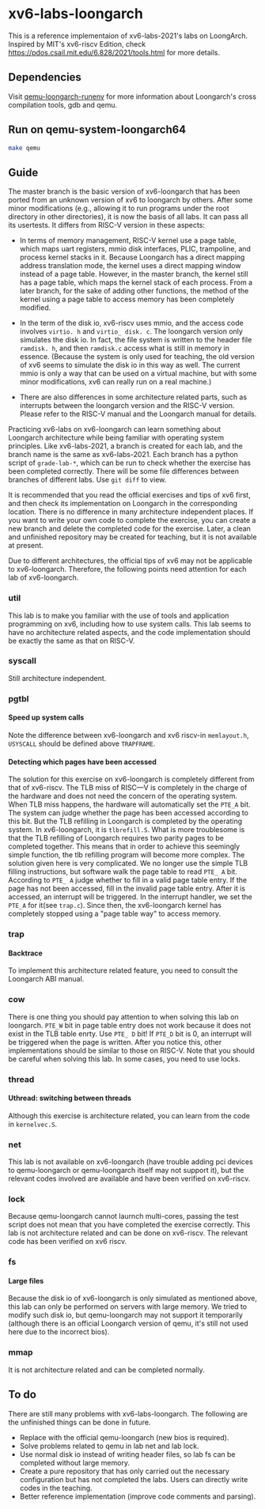 # xv6-labs-loongarch

This is a reference implementaion of xv6-labs-2021's labs on LoongArch. Inspired by MIT's xv6-riscv Edition, check https://pdos.csail.mit.edu/6.828/2021/tools.html for more details.

## Dependencies

Visit [qemu-loongarch-runenv](https://github.com/foxsen/qemu-loongarch-runenv) for more information about Loongarch's cross compilation tools, gdb and qemu.

## Run on qemu-system-loongarch64

```bash
make qemu
```
## Guide
The master branch is the basic version of xv6-loongarch that has been ported from an unknown version of xv6 to loongarch by others. After some minor modifications (e.g., allowing it to run programs under the root directory in other directories), it is now the basis of all labs. It can pass all its usertests. It differs from RISC-V version in these aspects:

- In terms of memory management, RISC-V kernel use a page table, which maps uart registers, mmio disk interfaces, PLIC, trampoline, and process kernel stacks in it. Because Loongarch has a direct mapping address translation mode, the kernel uses a direct mapping window instead of a page table. However, in the master branch, the kernel still has a page table, which maps the kernel stack of each process. From a later branch, for the sake of adding other functions, the method of the kernel using a page table to access memory has been completely modified.

- In the term of the disk io, xv6-riscv uses mmio, and the access code involves `virtio. h` and `virtio_ disk. c`. The loongarch version only simulates the disk io. In fact, the file system is written to the header file `ramdisk. h`, and then `ramdisk.c` access what is still in memory in essence. (Because the system is only used for teaching, the old version of xv6 seems to simulate the disk io in this way as well. The current mmio is only a way that can be used on a virtual machine, but with some minor modifications, xv6 can really run on a real machine.)

- There are also  differences in some architecture related parts, such as interrupts between the loongarch version and the RISC-V version. Please refer to the RISC-V manual and the Loongarch manual for details.

Practicing xv6-labs on xv6-loongarch can learn something about Loongarch architecture while being familiar with operating system principles. Like xv6-labs-2021, a branch is created for each lab, and the branch name is the same as xv6-labs-2021. Each branch has a python script of `grade-lab-*`, which can be run to check whether the exercise has been completed correctly. There will be some file differences between branches of different labs. Use `git diff` to view.

It is recommended that you read the official exercises and tips of xv6 first, and then check its implementation on Loongarch in the corresponding location. There is no difference in many architecture independent places. If you want to write your own code to complete the exercise, you can create a new branch and delete the completed code for the exercise. Later, a clean and unfinished repository may be created for teaching, but it is not available at present.

Due to different architectures, the official tips of xv6 may not be applicable to xv6-loongarch. Therefore, the following points need attention for each lab of xv6-loongarch.

### util
This lab is to make you familiar with the use of tools and application programming on xv6, including how to use system calls. This lab seems to have no architecture related aspects, and the code implementation should be exactly the same as that on RISC-V.

### syscall
Still architecture independent.

### pgtbl
#### Speed up system calls
Note the difference between xv6-loongarch and xv6 riscv-in `memlayout.h`, `USYSCALL` should be defined above `TRAPFRAME`.

#### Detecting which pages have been accessed
The solution for this exercise on xv6-loongarch is completely different from that of xv6-riscv. The TLB miss of RISC—V is completely in the charge of the hardware and does not need the concern of the operating system. When TLB miss happens, the hardware will automatically set the `PTE_A` bit. The system can judge whether the page has been accessed according to this bit. But the TLB refilling in Loongarch is completed by the operating system. In xv6-loongarch, it is `tlbrefill.S`. What is more troublesome is that the TLB refilling of Loongarch requires two parity pages to be completed together. This means that in order to achieve this seemingly simple function, the tlb refilling program will become more complex. The solution given here is very complicated. We no longer use the simple TLB filling instructions, but software walk the page table to read `PTE_ A` bit. According to `PTE_ A` judge whether to fill in a valid page table entry. If the page has not been accessed, fill in the invalid page table entry. After it is accessed, an interrupt will be triggered. In the interrupt handler, we set the `PTE_A` for it(see `trap.c`). Since then, the xv6-loongarch kernel has completely stopped using a "page table way" to access memory.

### trap
#### Backtrace
To implement this architecture related feature, you need to consult the Loongarch ABI manual.

### cow
There is one thing you should pay attention to when solving this lab on loongarch. `PTE_W` bit in page table entry does not work because it does not exist in the TLB table enrty. Use `PTE_ D` bit! If `PTE_D` bit is 0, an interrupt will be triggered when the page is written. After you notice this, other implementations should be similar to those on RISC-V. Note that you should be careful when solving this lab. In some cases, you need to use locks.

### thread
#### Uthread: switching between threads
Although this exercise is architecture related, you can learn from the code in `kernelvec.S`.

### net
This lab is not available on xv6-loongarch (have trouble adding pci devices to qemu-loongarch or qemu-loongarch itself may not support it), but the relevant codes involved are available and have been verified on xv6-riscv.

### lock
Because qemu-loongarch cannot laurnch multi-cores, passing the test script does not mean that you have completed the exercise correctly. This lab is not architecture related and can be done on xv6-riscv. The relevant code has been verified on xv6 riscv.

### fs
#### Large files
Because the disk io of xv6-loongarch is only simulated as mentioned above, this lab can only be performed on servers with large memory. We tried to modify such disk io, but qemu-loongarch may not support it temporarily (although there is an official Loongarch version of qemu, it's still not used here due to the incorrect bios).

### mmap
It is not architecture related and can be completed normally.

## To do
There are still many problems with xv6-labs-loongarch. The following are the unfinished things can be done in future.

- Replace with the official qemu-loongarch (new bios is required).
- Solve problems related to qemu in lab net and lab lock.
- Use normal disk io instead of writing header files, so lab fs can be completed without large memory.
- Create a pure repository that has only carried out the necessary configuration but has not completed the labs. Users can directly write codes in the teaching.
- Better reference implementation (improve code comments and parsing).

